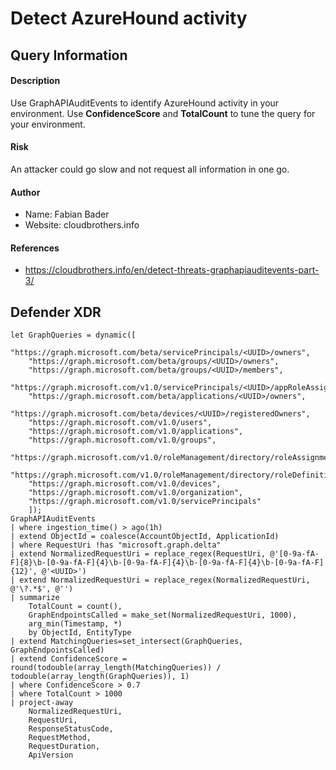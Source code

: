 # Detect AzureHound activity

## Query Information

#### Description

Use GraphAPIAuditEvents to identify AzureHound activity in your environment.
Use **ConfidenceScore** and **TotalCount** to tune the query for your environment.

#### Risk

An attacker could go slow and not request all information in one go.

#### Author

- Name: Fabian Bader
- Website: cloudbrothers.info

#### References

* https://cloudbrothers.info/en/detect-threats-graphapiauditevents-part-3/

## Defender XDR
```KQL
let GraphQueries = dynamic([
    "https://graph.microsoft.com/beta/servicePrincipals/<UUID>/owners",
    "https://graph.microsoft.com/beta/groups/<UUID>/owners",
    "https://graph.microsoft.com/beta/groups/<UUID>/members",
    "https://graph.microsoft.com/v1.0/servicePrincipals/<UUID>/appRoleAssignedTo",
    "https://graph.microsoft.com/beta/applications/<UUID>/owners",
    "https://graph.microsoft.com/beta/devices/<UUID>/registeredOwners",
    "https://graph.microsoft.com/v1.0/users",
    "https://graph.microsoft.com/v1.0/applications",
    "https://graph.microsoft.com/v1.0/groups",
    "https://graph.microsoft.com/v1.0/roleManagement/directory/roleAssignments",
    "https://graph.microsoft.com/v1.0/roleManagement/directory/roleDefinitions",
    "https://graph.microsoft.com/v1.0/devices",
    "https://graph.microsoft.com/v1.0/organization",
    "https://graph.microsoft.com/v1.0/servicePrincipals"
    ]);
GraphAPIAuditEvents
| where ingestion_time() > ago(1h)
| extend ObjectId = coalesce(AccountObjectId, ApplicationId)
| where RequestUri !has "microsoft.graph.delta"
| extend NormalizedRequestUri = replace_regex(RequestUri, @'[0-9a-fA-F]{8}\b-[0-9a-fA-F]{4}\b-[0-9a-fA-F]{4}\b-[0-9a-fA-F]{4}\b-[0-9a-fA-F]{12}', @'<UUID>')
| extend NormalizedRequestUri = replace_regex(NormalizedRequestUri, @'\?.*$', @'')
| summarize
    TotalCount = count(),
    GraphEndpointsCalled = make_set(NormalizedRequestUri, 1000),
    arg_min(Timestamp, *)
    by ObjectId, EntityType
| extend MatchingQueries=set_intersect(GraphQueries, GraphEndpointsCalled)
| extend ConfidenceScore = round(todouble(array_length(MatchingQueries)) / todouble(array_length(GraphQueries)), 1)
| where ConfidenceScore > 0.7
| where TotalCount > 1000
| project-away
    NormalizedRequestUri,
    RequestUri,
    ResponseStatusCode,
    RequestMethod,
    RequestDuration,
    ApiVersion
```
